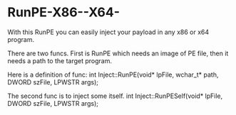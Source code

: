 # RunPE-X86--X64-
With this RunPE you can easily inject your payload in any x86 or x64 program.

There are two funcs. First is RunPE which needs an image of PE file, then it needs a path to the target program.

Here is a definition of func:
int	Inject::RunPE(void* lpFile, wchar_t* path, DWORD szFile, LPWSTR args);

The second func is to inject some itself.
int	Inject::RunPESelf(void* lpFile, DWORD szFile, LPWSTR args);
